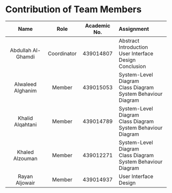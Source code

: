 # Contribution of Team Members

| Name  | Role | Academic No. | Assignment |
| :-----------------: | :--------: | :-------: | :------
| Abdullah Al-Ghamdi | Coordinator | 439014807 | Abstract <br> Introduction <br> User Interface Design <br> Conclusion
| Alwaleed Alghanim  | Member      | 439015053 | System-Level Diagram <br> Class Diagram <br> System Behaviour Diagram
| Khalid Alqahtani   | Member      | 439014789 | System-Level Diagram <br> Class Diagram <br> System Behaviour Diagram
| Khaled Alzouman    | Member      | 439012271 | System-Level Diagram <br> Class Diagram <br> System Behaviour Diagram
| Rayan Aljowair     | Member      | 439014937 | User Interface Design


